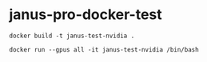 # janus-pro-docker-test

```
docker build -t janus-test-nvidia .
```

```
docker run --gpus all -it janus-test-nvidia /bin/bash
```

